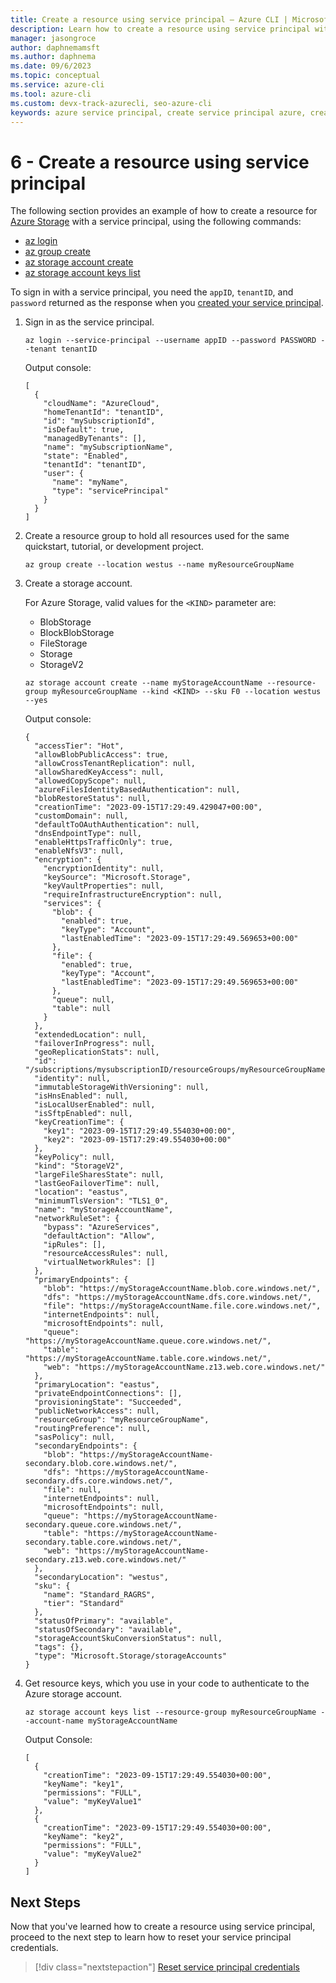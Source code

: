 ```yaml
---
title: Create a resource using service principal – Azure CLI | Microsoft Docs
description: Learn how to create a resource using service principal with Azure CLI.
manager: jasongroce
author: daphnemamsft
ms.author: daphnema
ms.date: 09/6/2023
ms.topic: conceptual
ms.service: azure-cli
ms.tool: azure-cli
ms.custom: devx-track-azurecli, seo-azure-cli
keywords: azure service principal, create service principal azure, create service principal azure cli
---
```


# 6 - Create a resource using service principal

The following section provides an example of how to create a resource for [Azure Storage](/azure/storage/) with a service principal, using the following commands:

* [az login](/cli/azure/reference-index#az-login)
* [az group create](/cli/azure/group#az-group-create)
* [az storage account create](/cli/azure/storage/account#az-storage-account-create)
* [az storage account keys list](/cli/azure/storage/account/keys#az-storage-account-keys-list)

To sign in with a service principal, you need the `appID`, `tenantID`, and `password` returned as the response when you [created your service principal](./azure-cli-sp-tutorial-1.md).

1. Sign in as the service principal.

    ```azurecli-interactive
    az login --service-principal --username appID --password PASSWORD --tenant tenantID
    ```

    Output console:

    ```
    [
      {
        "cloudName": "AzureCloud",
        "homeTenantId": "tenantID",
        "id": "mySubscriptionId",
        "isDefault": true,
        "managedByTenants": [],
        "name": "mySubscriptionName",
        "state": "Enabled",
        "tenantId": "tenantID",
        "user": {
          "name": "myName",
          "type": "servicePrincipal"
        }
      }
    ]
    ```

2. Create a resource group to hold all resources used for the same quickstart, tutorial, or development project.

    ```azurecli-interactive
    az group create --location westus --name myResourceGroupName
    ```

3. Create a storage account.

    For Azure Storage, valid values for the `<KIND>` parameter are:

    * BlobStorage
    * BlockBlobStorage
    * FileStorage
    * Storage
    * StorageV2

    ```azurecli-interactive
    az storage account create --name myStorageAccountName --resource-group myResourceGroupName --kind <KIND> --sku F0 --location westus --yes
    ```
    
    Output console:  

    ```
    {
      "accessTier": "Hot",
      "allowBlobPublicAccess": true,
      "allowCrossTenantReplication": null,
      "allowSharedKeyAccess": null,
      "allowedCopyScope": null,
      "azureFilesIdentityBasedAuthentication": null,
      "blobRestoreStatus": null,
      "creationTime": "2023-09-15T17:29:49.429047+00:00",
      "customDomain": null,
      "defaultToOAuthAuthentication": null,
      "dnsEndpointType": null,
      "enableHttpsTrafficOnly": true,
      "enableNfsV3": null,
      "encryption": {
        "encryptionIdentity": null,
        "keySource": "Microsoft.Storage",
        "keyVaultProperties": null,
        "requireInfrastructureEncryption": null,
        "services": {
          "blob": {
            "enabled": true,
            "keyType": "Account",
            "lastEnabledTime": "2023-09-15T17:29:49.569653+00:00"
          },
          "file": {
            "enabled": true,
            "keyType": "Account",
            "lastEnabledTime": "2023-09-15T17:29:49.569653+00:00"
          },
          "queue": null,
          "table": null
        }
      },
      "extendedLocation": null,
      "failoverInProgress": null,
      "geoReplicationStats": null,
      "id": "/subscriptions/mysubscriptionID/resourceGroups/myResourceGroupName/providers/Microsoft.Storage/storageAccounts/myStorageAccountName",
      "identity": null,
      "immutableStorageWithVersioning": null,
      "isHnsEnabled": null,
      "isLocalUserEnabled": null,
      "isSftpEnabled": null,
      "keyCreationTime": {
        "key1": "2023-09-15T17:29:49.554030+00:00",
        "key2": "2023-09-15T17:29:49.554030+00:00"
      },
      "keyPolicy": null,
      "kind": "StorageV2",
      "largeFileSharesState": null,
      "lastGeoFailoverTime": null,
      "location": "eastus",
      "minimumTlsVersion": "TLS1_0",
      "name": "myStorageAccountName",
      "networkRuleSet": {
        "bypass": "AzureServices",
        "defaultAction": "Allow",
        "ipRules": [],
        "resourceAccessRules": null,
        "virtualNetworkRules": []
      },
      "primaryEndpoints": {
        "blob": "https://myStorageAccountName.blob.core.windows.net/",
        "dfs": "https://myStorageAccountName.dfs.core.windows.net/",
        "file": "https://myStorageAccountName.file.core.windows.net/",
        "internetEndpoints": null,
        "microsoftEndpoints": null,
        "queue": "https://myStorageAccountName.queue.core.windows.net/",
        "table": "https://myStorageAccountName.table.core.windows.net/",
        "web": "https://myStorageAccountName.z13.web.core.windows.net/"
      },
      "primaryLocation": "eastus",
      "privateEndpointConnections": [],
      "provisioningState": "Succeeded",
      "publicNetworkAccess": null,
      "resourceGroup": "myResourceGroupName",
      "routingPreference": null,
      "sasPolicy": null,
      "secondaryEndpoints": {
        "blob": "https://myStorageAccountName-secondary.blob.core.windows.net/",
        "dfs": "https://myStorageAccountName-secondary.dfs.core.windows.net/",
        "file": null,
        "internetEndpoints": null,
        "microsoftEndpoints": null,
        "queue": "https://myStorageAccountName-secondary.queue.core.windows.net/",
        "table": "https://myStorageAccountName-secondary.table.core.windows.net/",
        "web": "https://myStorageAccountName-secondary.z13.web.core.windows.net/"
      },
      "secondaryLocation": "westus",
      "sku": {
        "name": "Standard_RAGRS",
        "tier": "Standard"
      },
      "statusOfPrimary": "available",
      "statusOfSecondary": "available",
      "storageAccountSkuConversionStatus": null,
      "tags": {},
      "type": "Microsoft.Storage/storageAccounts"
    }
    ```

4. Get resource keys, which you use in your code to authenticate to the Azure storage account.

    ```azurecli-interactive
    az storage account keys list --resource-group myResourceGroupName --account-name myStorageAccountName
    ```
    
    Output Console: 

    ```
    [
      {
        "creationTime": "2023-09-15T17:29:49.554030+00:00",
        "keyName": "key1",
        "permissions": "FULL",
        "value": "myKeyValue1"
      },
      {
        "creationTime": "2023-09-15T17:29:49.554030+00:00",
        "keyName": "key2",
        "permissions": "FULL",
        "value": "myKeyValue2"
      }
    ]
    ```

## Next Steps

Now that you've learned how to create a resource using service principal, proceed to the next step to learn how to reset your service principal credentials.

> [!div class="nextstepaction"]
> [Reset service principal credentials](./azure-cli-sp-tutorial-7.md)